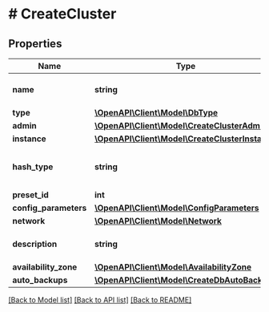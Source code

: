 # # CreateCluster

## Properties

Name | Type | Description | Notes
------------ | ------------- | ------------- | -------------
**name** | **string** | Название кластера базы данных. |
**type** | [**\OpenAPI\Client\Model\DbType**](DbType.md) |  |
**admin** | [**\OpenAPI\Client\Model\CreateClusterAdmin**](CreateClusterAdmin.md) |  | [optional]
**instance** | [**\OpenAPI\Client\Model\CreateClusterInstance**](CreateClusterInstance.md) |  | [optional]
**hash_type** | **string** | Тип хеширования базы данных (mysql5 | mysql | postgres). | [optional]
**preset_id** | **int** | ID тарифа. |
**config_parameters** | [**\OpenAPI\Client\Model\ConfigParameters**](ConfigParameters.md) |  | [optional]
**network** | [**\OpenAPI\Client\Model\Network**](Network.md) |  | [optional]
**description** | **string** | Описание кластера базы данных | [optional]
**availability_zone** | [**\OpenAPI\Client\Model\AvailabilityZone**](AvailabilityZone.md) |  | [optional]
**auto_backups** | [**\OpenAPI\Client\Model\CreateDbAutoBackups**](CreateDbAutoBackups.md) |  | [optional]

[[Back to Model list]](../../README.md#models) [[Back to API list]](../../README.md#endpoints) [[Back to README]](../../README.md)
